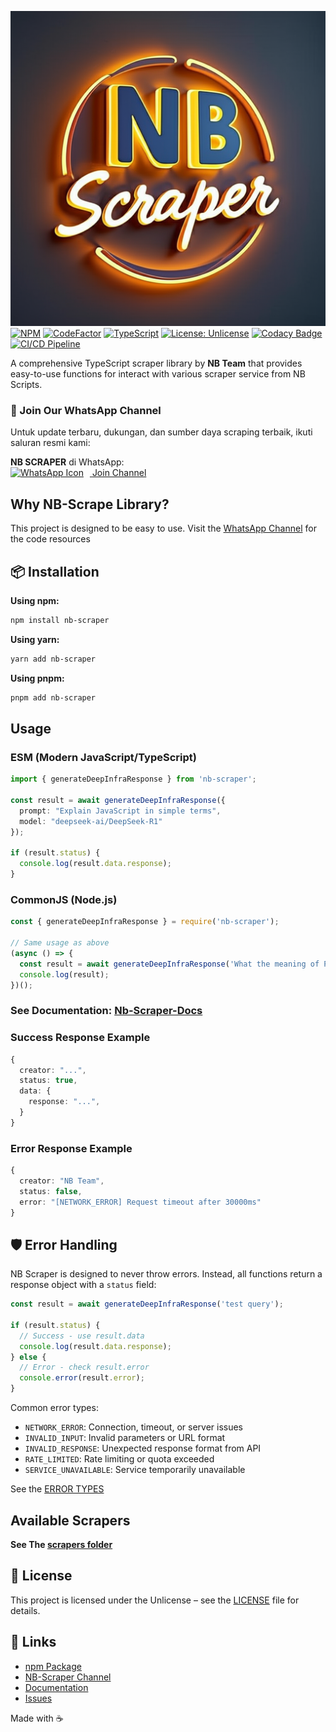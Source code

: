 [![icon](public/logo.png)](https://whatsapp.com/channel/0029Vb5EZCjIiRotHCI1213L)
[![NPM](https://nodei.co/npm/nb-scraper.png)](https://npmjs.org/package/nb-scraper)
[![CodeFactor](https://www.codefactor.io/repository/github/chakszzz/nb-scraper/badge)](https://www.codefactor.io/repository/github/chakszzz/nb-scraper)
[![TypeScript](https://img.shields.io/badge/TypeScript-007ACC?logo=typescript&logoColor=white)](https://typescriptlang.org)
[![License: Unlicense](https://img.shields.io/badge/license-Unlicense-blue.svg)](http://unlicense.org/)
[![Codacy Badge](https://app.codacy.com/project/badge/Grade/f7c79559f8d44dd49ee3fc69bc77aef3)](https://app.codacy.com?utm_source=gh&utm_medium=referral&utm_content=&utm_campaign=Badge_grade)
[![CI/CD Pipeline](https://github.com/Chakszzz/NB-Scraper/actions/workflows/ci.yml/badge.svg)](https://github.com/Chakszzz/NB-Scraper/actions/workflows/ci.yml)

A comprehensive TypeScript scraper library by **NB Team** that provides easy-to-use functions for interact with various scraper service from NB Scripts.

### 📢 Join Our WhatsApp Channel
Untuk update terbaru, dukungan, dan sumber daya scraping terbaik, ikuti saluran resmi kami:

**NB SCRAPER** di WhatsApp:  
<a href="https://whatsapp.com/channel/0029Vb5EZCjIiRotHCI1213L">
  <img src="https://static.whatsapp.net/rsrc.php/v3/yP/r/rYZqPCBaG70.png" 
       width="30" 
       style="margin-right:10px" 
       loading="lazy" 
       alt="WhatsApp Icon">
</a> [Join Channel](https://whatsapp.com/channel/0029Vb5EZCjIiRotHCI1213L)

## Why NB-Scrape Library?

This project is designed to be easy to use. Visit the [WhatsApp Channel](https://whatsapp.com/channel/0029Vb5EZCjIiRotHCI1213L) for the code resources

## 📦 Installation
**Using npm:**
```bash
npm install nb-scraper
```
**Using yarn:**
```bash
yarn add nb-scraper
```
**Using pnpm:**
```bash
pnpm add nb-scraper
```

## Usage

### ESM (Modern JavaScript/TypeScript)

```typescript
import { generateDeepInfraResponse } from 'nb-scraper';

const result = await generateDeepInfraResponse({
  prompt: "Explain JavaScript in simple terms",
  model: "deepseek-ai/DeepSeek-R1"
});

if (result.status) {
  console.log(result.data.response);
}
```

### CommonJS (Node.js)

```javascript
const { generateDeepInfraResponse } = require('nb-scraper');

// Same usage as above
(async () => {
  const result = await generateDeepInfraResponse('What the meaning of Pahlawan Indonesia?');
  console.log(result);
})();
```
### See Documentation: [Nb-Scraper-Docs](https://nb-scraper.js.org)
### Success Response Example

```typescript
{
  creator: "...",
  status: true,
  data: {
    response: "...", 
  }
}
```

### Error Response Example

```typescript
{
  creator: "NB Team",
  status: false,
  error: "[NETWORK_ERROR] Request timeout after 30000ms"
}
```

## 🛡️ Error Handling

NB Scraper is designed to never throw errors. Instead, all functions return a response object with a `status` field:

```typescript
const result = await generateDeepInfraResponse('test query');

if (result.status) {
  // Success - use result.data
  console.log(result.data.response);
} else {
  // Error - check result.error
  console.error(result.error);
}
```

Common error types:
- `NETWORK_ERROR`: Connection, timeout, or server issues
- `INVALID_INPUT`: Invalid parameters or URL format
- `INVALID_RESPONSE`: Unexpected response format from API
- `RATE_LIMITED`: Rate limiting or quota exceeded
- `SERVICE_UNAVAILABLE`: Service temporarily unavailable

See the [ERROR TYPES](app/types.ts)

## Available Scrapers
**See The [scrapers folder](app/scrapers)**

## 📄 License

This project is licensed under the Unlicense – see the [LICENSE](LICENSE) file for details.

## 🔗 Links
- [npm Package](https://www.npmjs.com/package/nb-scraper)
- [NB-Scraper Channel](https://whatsapp.com/channel/0029Vb5EZCjIiRotHCI1213L)
- [Documentation](https://nb-scraper.js.org)
- [Issues](https://github.com/chakszzz/nb-scraper/issues)

Made with ☕
